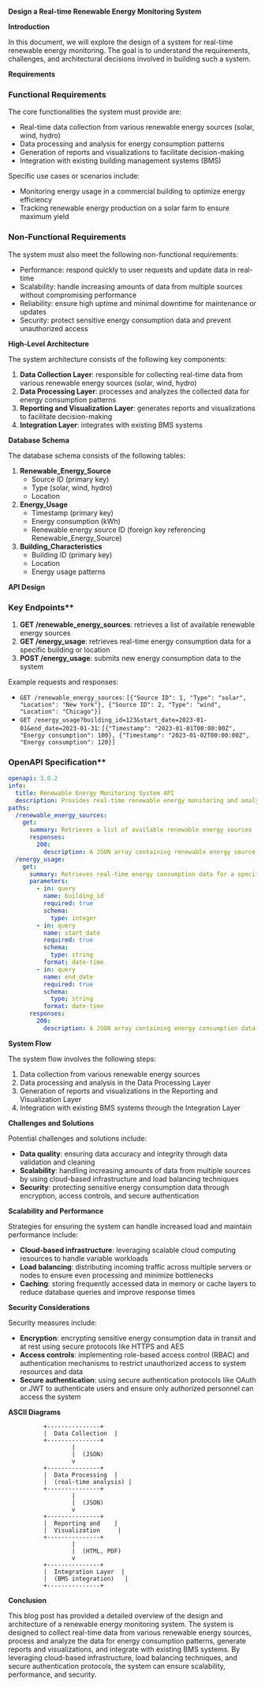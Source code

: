 **Design a Real-time Renewable Energy Monitoring System**

**Introduction**

In this document, we will explore the design of a system for real-time renewable energy monitoring. The goal is to understand the requirements, challenges, and architectural decisions involved in building such a system.

**Requirements**

### Functional Requirements

The core functionalities the system must provide are:

* Real-time data collection from various renewable energy sources (solar, wind, hydro)
* Data processing and analysis for energy consumption patterns
* Generation of reports and visualizations to facilitate decision-making
* Integration with existing building management systems (BMS)

Specific use cases or scenarios include:

* Monitoring energy usage in a commercial building to optimize energy efficiency
* Tracking renewable energy production on a solar farm to ensure maximum yield

### Non-Functional Requirements

The system must also meet the following non-functional requirements:

* Performance: respond quickly to user requests and update data in real-time
* Scalability: handle increasing amounts of data from multiple sources without compromising performance
* Reliability: ensure high uptime and minimal downtime for maintenance or updates
* Security: protect sensitive energy consumption data and prevent unauthorized access

**High-Level Architecture**

The system architecture consists of the following key components:

1. **Data Collection Layer**: responsible for collecting real-time data from various renewable energy sources (solar, wind, hydro)
2. **Data Processing Layer**: processes and analyzes the collected data for energy consumption patterns
3. **Reporting and Visualization Layer**: generates reports and visualizations to facilitate decision-making
4. **Integration Layer**: integrates with existing BMS systems

**Database Schema**

The database schema consists of the following tables:

1. **Renewable_Energy_Source**
	* Source ID (primary key)
	* Type (solar, wind, hydro)
	* Location
2. **Energy_Usage**
	* Timestamp (primary key)
	* Energy consumption (kWh)
	* Renewable energy source ID (foreign key referencing Renewable_Energy_Source)
3. **Building_Characteristics**
	* Building ID (primary key)
	* Location
	* Energy usage patterns

**API Design**

### Key Endpoints**

1. **GET /renewable_energy_sources**: retrieves a list of available renewable energy sources
2. **GET /energy_usage**: retrieves real-time energy consumption data for a specific building or location
3. **POST /energy_usage**: submits new energy consumption data to the system

Example requests and responses:

* `GET /renewable_energy_sources`: `[{"Source ID": 1, "Type": "solar", "Location": "New York"}, {"Source ID": 2, "Type": "wind", "Location": "Chicago"}]`
* `GET /energy_usage?building_id=123&start_date=2023-01-01&end_date=2023-01-31`: `[{"Timestamp": "2023-01-01T00:00:00Z", "Energy consumption": 100}, {"Timestamp": "2023-01-02T00:00:00Z", "Energy consumption": 120}]`

### OpenAPI Specification**

```yaml
openapi: 3.0.2
info:
  title: Renewable Energy Monitoring System API
  description: Provides real-time renewable energy monitoring and analysis
paths:
  /renewable_energy_sources:
    get:
      summary: Retrieves a list of available renewable energy sources
      responses:
        200:
          description: A JSON array containing renewable energy source information
  /energy_usage:
    get:
      summary: Retrieves real-time energy consumption data for a specific building or location
      parameters:
        - in: query
          name: building_id
          required: true
          schema:
            type: integer
        - in: query
          name: start_date
          required: true
          schema:
            type: string
          format: date-time
        - in: query
          name: end_date
          required: true
          schema:
            type: string
          format: date-time
      responses:
        200:
          description: A JSON array containing energy consumption data for the specified building or location
```

**System Flow**

The system flow involves the following steps:

1. Data collection from various renewable energy sources
2. Data processing and analysis in the Data Processing Layer
3. Generation of reports and visualizations in the Reporting and Visualization Layer
4. Integration with existing BMS systems through the Integration Layer

**Challenges and Solutions**

Potential challenges and solutions include:

* **Data quality**: ensuring data accuracy and integrity through data validation and cleaning
* **Scalability**: handling increasing amounts of data from multiple sources by using cloud-based infrastructure and load balancing techniques
* **Security**: protecting sensitive energy consumption data through encryption, access controls, and secure authentication

**Scalability and Performance**

Strategies for ensuring the system can handle increased load and maintain performance include:

* **Cloud-based infrastructure**: leveraging scalable cloud computing resources to handle variable workloads
* **Load balancing**: distributing incoming traffic across multiple servers or nodes to ensure even processing and minimize bottlenecks
* **Caching**: storing frequently accessed data in memory or cache layers to reduce database queries and improve response times

**Security Considerations**

Security measures include:

* **Encryption**: encrypting sensitive energy consumption data in transit and at rest using secure protocols like HTTPS and AES
* **Access controls**: implementing role-based access control (RBAC) and authentication mechanisms to restrict unauthorized access to system resources and data
* **Secure authentication**: using secure authentication protocols like OAuth or JWT to authenticate users and ensure only authorized personnel can access the system

**ASCII Diagrams**

```
          +---------------+
          |  Data Collection  |
          +---------------+
                  |
                  |  (JSON)
                  v
          +---------------+
          |  Data Processing  |
          |  (real-time analysis) |
          +---------------+
                  |
                  |  (JSON)
                  v
          +---------------+
          |  Reporting and    |
          |  Visualization     |
          +---------------+
                  |
                  |  (HTML, PDF)
                  v
          +---------------+
          |  Integration Layer  |
          |  (BMS integration)   |
          +---------------+
```

**Conclusion**

This blog post has provided a detailed overview of the design and architecture of a renewable energy monitoring system. The system is designed to collect real-time data from various renewable energy sources, process and analyze the data for energy consumption patterns, generate reports and visualizations, and integrate with existing BMS systems. By leveraging cloud-based infrastructure, load balancing techniques, and secure authentication protocols, the system can ensure scalability, performance, and security.